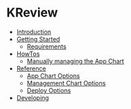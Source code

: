# KReview

- [Introduction](introduction.md)
- [Getting Started](getting_started.md)
    - [Requirements](getting_started.md#requirements)
- [HowTos]()
    - [Manually managing the App Chart]()
- [Reference](reference.md)
    - [App Chart Options](reference.md)
    - [Management Chart Options](reference.md)
    - [Deploy Options](reference.md)
- [Developing](developing.md)